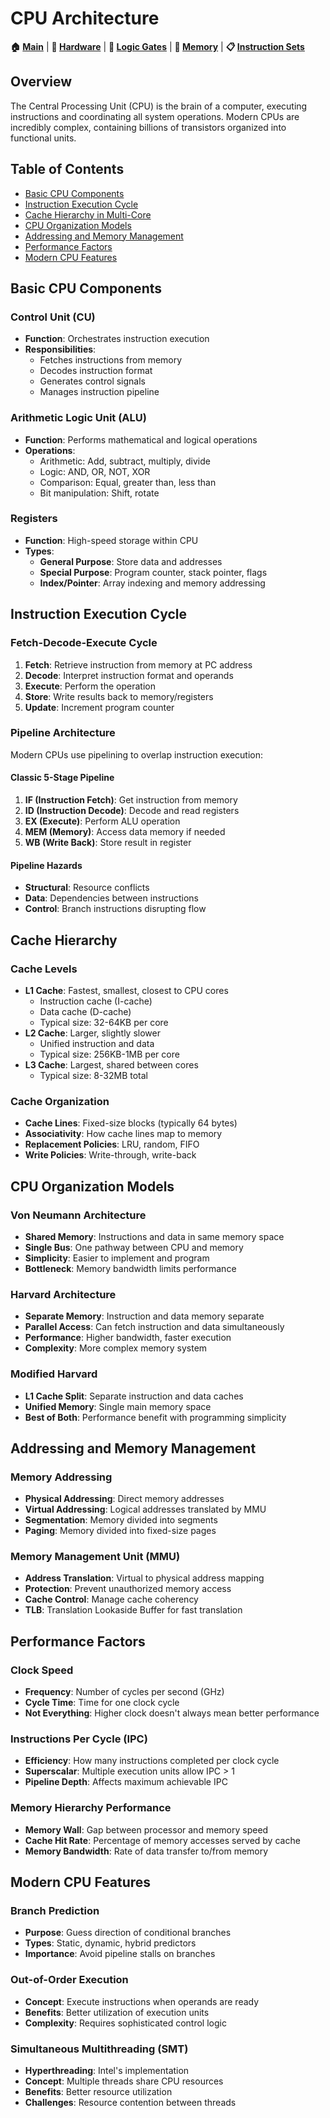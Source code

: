 # CPU Architecture

**🏠 [Main](../../README.md)** | **🔧 [Hardware](../README.md)** | **🚪 [Logic Gates](../02-Logic-Gates/)** | **💾 [Memory](../04-Memory/)** | **📋 [Instruction Sets](Instruction-Sets.md)**

## Overview
The Central Processing Unit (CPU) is the brain of a computer, executing instructions and coordinating all system operations. Modern CPUs are incredibly complex, containing billions of transistors organized into functional units.

## Table of Contents
- [Basic CPU Components](#basic-cpu-components)
- [Instruction Execution Cycle](#instruction-execution-cycle)
- [Cache Hierarchy in Multi-Core](#cache-hierarchy-in-multi-core)
- [CPU Organization Models](#cpu-organization-models)
- [Addressing and Memory Management](#addressing-and-memory-management)
- [Performance Factors](#performance-factors)
- [Modern CPU Features](#modern-cpu-features)

## Basic CPU Components

### Control Unit (CU)
- **Function**: Orchestrates instruction execution
- **Responsibilities**:
  - Fetches instructions from memory
  - Decodes instruction format
  - Generates control signals
  - Manages instruction pipeline

### Arithmetic Logic Unit (ALU)
- **Function**: Performs mathematical and logical operations
- **Operations**:
  - Arithmetic: Add, subtract, multiply, divide
  - Logic: AND, OR, NOT, XOR
  - Comparison: Equal, greater than, less than
  - Bit manipulation: Shift, rotate

### Registers
- **Function**: High-speed storage within CPU
- **Types**:
  - **General Purpose**: Store data and addresses
  - **Special Purpose**: Program counter, stack pointer, flags
  - **Index/Pointer**: Array indexing and memory addressing

## Instruction Execution Cycle

### Fetch-Decode-Execute Cycle
1. **Fetch**: Retrieve instruction from memory at PC address
2. **Decode**: Interpret instruction format and operands
3. **Execute**: Perform the operation
4. **Store**: Write results back to memory/registers
5. **Update**: Increment program counter

### Pipeline Architecture
Modern CPUs use pipelining to overlap instruction execution:

#### Classic 5-Stage Pipeline
1. **IF (Instruction Fetch)**: Get instruction from memory
2. **ID (Instruction Decode)**: Decode and read registers
3. **EX (Execute)**: Perform ALU operation
4. **MEM (Memory)**: Access data memory if needed
5. **WB (Write Back)**: Store result in register

#### Pipeline Hazards
- **Structural**: Resource conflicts
- **Data**: Dependencies between instructions
- **Control**: Branch instructions disrupting flow

## Cache Hierarchy

### Cache Levels
- **L1 Cache**: Fastest, smallest, closest to CPU cores
  - Instruction cache (I-cache)
  - Data cache (D-cache)
  - Typical size: 32-64KB per core
- **L2 Cache**: Larger, slightly slower
  - Unified instruction and data
  - Typical size: 256KB-1MB per core
- **L3 Cache**: Largest, shared between cores
  - Typical size: 8-32MB total

### Cache Organization
- **Cache Lines**: Fixed-size blocks (typically 64 bytes)
- **Associativity**: How cache lines map to memory
- **Replacement Policies**: LRU, random, FIFO
- **Write Policies**: Write-through, write-back

## CPU Organization Models

### Von Neumann Architecture
- **Shared Memory**: Instructions and data in same memory space
- **Single Bus**: One pathway between CPU and memory
- **Simplicity**: Easier to implement and program
- **Bottleneck**: Memory bandwidth limits performance

### Harvard Architecture
- **Separate Memory**: Instruction and data memory separate
- **Parallel Access**: Can fetch instruction and data simultaneously
- **Performance**: Higher bandwidth, faster execution
- **Complexity**: More complex memory system

### Modified Harvard
- **L1 Cache Split**: Separate instruction and data caches
- **Unified Memory**: Single main memory space
- **Best of Both**: Performance benefit with programming simplicity

## Addressing and Memory Management

### Memory Addressing
- **Physical Addressing**: Direct memory addresses
- **Virtual Addressing**: Logical addresses translated by MMU
- **Segmentation**: Memory divided into segments
- **Paging**: Memory divided into fixed-size pages

### Memory Management Unit (MMU)
- **Address Translation**: Virtual to physical address mapping
- **Protection**: Prevent unauthorized memory access
- **Cache Control**: Manage cache coherency
- **TLB**: Translation Lookaside Buffer for fast translation

## Performance Factors

### Clock Speed
- **Frequency**: Number of cycles per second (GHz)
- **Cycle Time**: Time for one clock cycle
- **Not Everything**: Higher clock doesn't always mean better performance

### Instructions Per Cycle (IPC)
- **Efficiency**: How many instructions completed per clock cycle
- **Superscalar**: Multiple execution units allow IPC > 1
- **Pipeline Depth**: Affects maximum achievable IPC

### Memory Hierarchy Performance
- **Memory Wall**: Gap between processor and memory speed
- **Cache Hit Rate**: Percentage of memory accesses served by cache
- **Memory Bandwidth**: Rate of data transfer to/from memory

## Modern CPU Features

### Branch Prediction
- **Purpose**: Guess direction of conditional branches
- **Types**: Static, dynamic, hybrid predictors
- **Importance**: Avoid pipeline stalls on branches

### Out-of-Order Execution
- **Concept**: Execute instructions when operands are ready
- **Benefits**: Better utilization of execution units
- **Complexity**: Requires sophisticated control logic

### Simultaneous Multithreading (SMT)
- **Hyperthreading**: Intel's implementation
- **Concept**: Multiple threads share CPU resources
- **Benefits**: Better resource utilization
- **Challenges**: Resource contention between threads
